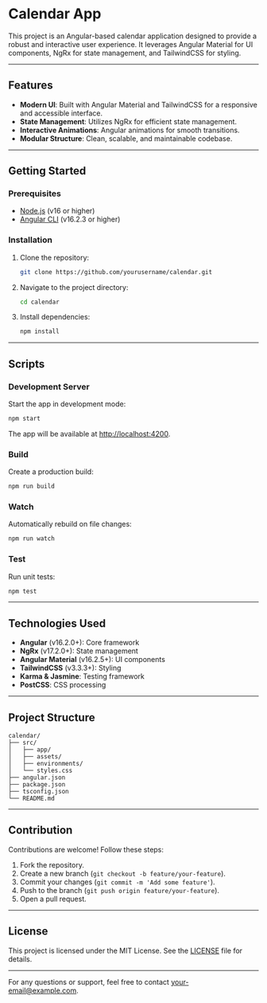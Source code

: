 # Calendar App

This project is an Angular-based calendar application designed to provide a robust and interactive user experience. It leverages Angular Material for UI components, NgRx for state management, and TailwindCSS for styling.

---

## Features

- **Modern UI**: Built with Angular Material and TailwindCSS for a responsive and accessible interface.
- **State Management**: Utilizes NgRx for efficient state management.
- **Interactive Animations**: Angular animations for smooth transitions.
- **Modular Structure**: Clean, scalable, and maintainable codebase.

---

## Getting Started

### Prerequisites
- [Node.js](https://nodejs.org/) (v16 or higher)
- [Angular CLI](https://angular.io/cli) (v16.2.3 or higher)

### Installation
1. Clone the repository:
   ```bash
   git clone https://github.com/yourusername/calendar.git
   ```
2. Navigate to the project directory:
   ```bash
   cd calendar
   ```
3. Install dependencies:
   ```bash
   npm install
   ```

---

## Scripts

### Development Server
Start the app in development mode:
```bash
npm start
```
The app will be available at [http://localhost:4200](http://localhost:4200).

### Build
Create a production build:
```bash
npm run build
```

### Watch
Automatically rebuild on file changes:
```bash
npm run watch
```

### Test
Run unit tests:
```bash
npm test
```

---

## Technologies Used

- **Angular** (v16.2.0+): Core framework
- **NgRx** (v17.2.0+): State management
- **Angular Material** (v16.2.5+): UI components
- **TailwindCSS** (v3.3.3+): Styling
- **Karma & Jasmine**: Testing framework
- **PostCSS**: CSS processing

---

## Project Structure

```
calendar/
├── src/
│   ├── app/
│   ├── assets/
│   ├── environments/
│   └── styles.css
├── angular.json
├── package.json
├── tsconfig.json
└── README.md
```

---

## Contribution

Contributions are welcome! Follow these steps:
1. Fork the repository.
2. Create a new branch (`git checkout -b feature/your-feature`).
3. Commit your changes (`git commit -m 'Add some feature'`).
4. Push to the branch (`git push origin feature/your-feature`).
5. Open a pull request.

---

## License

This project is licensed under the MIT License. See the [LICENSE](LICENSE) file for details.

--- 

For any questions or support, feel free to contact [your-email@example.com](mailto:your-email@example.com).
